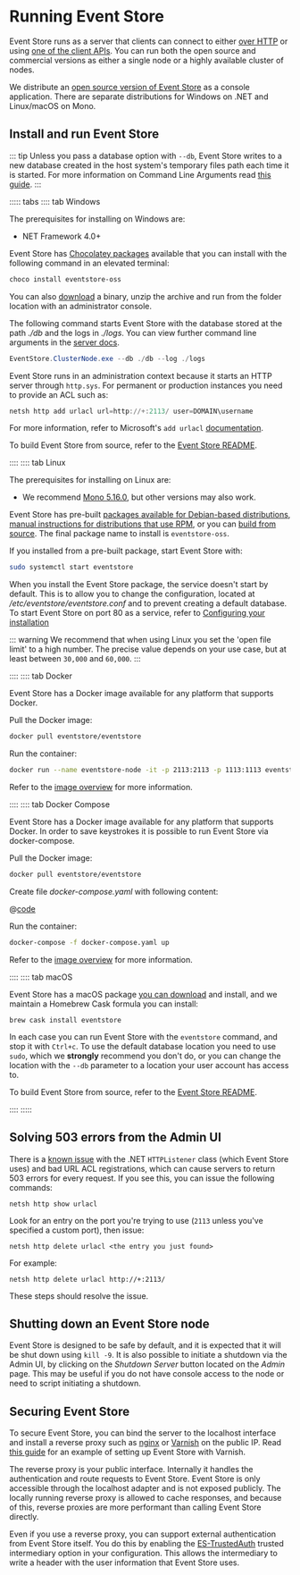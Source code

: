 # Running Event Store

Event Store runs as a server that clients can connect to either [over HTTP](/v5/http-api/index.md) or using [one of the client APIs](/v5/getting-started/which-api-sdk.md). You can run both the open source and commercial versions as either a single node or a highly available cluster of nodes.

We distribute an [open source version of Event Store](https://eventstore.com/downloads) as a console application. There are separate distributions for Windows on .NET and Linux/macOS on Mono.

## Install and run Event Store

::: tip
Unless you pass a database option with `--db`, Event Store writes to a new database created in the host system's temporary files path each time it is started. For more information on Command Line Arguments read [this guide](/v5/server/command-line-arguments.md).
:::

::::: tabs
:::: tab Windows

The prerequisites for installing on Windows are:

-   NET Framework 4.0+

Event Store has [Chocolatey packages](https://chocolatey.org/packages/eventstore-oss) available that you can install with the following command in an elevated terminal:

```powershell
choco install eventstore-oss
```

You can also [download](https://eventstore.com/downloads/) a binary, unzip the archive and run from the folder location with an administrator console.

The following command starts Event Store with the database stored at the path _./db_ and the logs in _./logs_. You can view further command line arguments in the [server docs](/v5/server/index.md).

```powershell
EventStore.ClusterNode.exe --db ./db --log ./logs
```

Event Store runs in an administration context because it starts an HTTP server through `http.sys`. For permanent or production instances you need to provide an ACL such as:

```powershell
netsh http add urlacl url=http://+:2113/ user=DOMAIN\username
```

For more information, refer to Microsoft's `add urlacl` [documentation](https://docs.microsoft.com/en-us/windows/win32/http/add-urlacl).

To build Event Store from source, refer to the [Event Store README](https://github.com/EventStore/EventStore#windows).

::::
:::: tab Linux

The prerequisites for installing on Linux are:

-   We recommend [Mono 5.16.0](https://www.mono-project.com/download/stable/), but other versions may also work.

Event Store has pre-built [packages available for Debian-based distributions](https://packagecloud.io/EventStore/EventStore-OSS), [manual instructions for distributions that use RPM](https://packagecloud.io/EventStore/EventStore-OSS/install#bash-rpm), or you can [build from source](https://github.com/EventStore/EventStore#linux). The final package name to install is `eventstore-oss`.

If you installed from a pre-built package, start Event Store with:

```bash
sudo systemctl start eventstore
```

When you install the Event Store package, the service doesn't start by default. This is to allow you to change the configuration, located at _/etc/eventstore/eventstore.conf_ and to prevent creating a default database. To start Event Store on port 80 as a service, refer to [Configuring your installation](/v5/server/configuring.md#start-as-a-service-on-a-custom-port)

::: warning
We recommend that when using Linux you set the 'open file limit' to a high number. The precise value depends on your use case, but at least between `30,000` and `60,000`.
:::

::::
:::: tab Docker

Event Store has a Docker image available for any platform that supports Docker.

Pull the Docker image:

```bash
docker pull eventstore/eventstore
```

Run the container:

```bash
docker run --name eventstore-node -it -p 2113:2113 -p 1113:1113 eventstore/eventstore
```

Refer to the [image overview](https://hub.docker.com/r/eventstore/eventstore/) for more information.

::::
:::: tab Docker Compose

Event Store has a Docker image available for any platform that supports Docker. In order to save keystrokes it is possible to run Event Store via docker-compose.

Pull the Docker image:

```bash
docker pull eventstore/eventstore
```

Create file _docker-compose.yaml_ with following content:

@[code](docs/v5/code-examples/getting-started/docker-compose.yaml)

Run the container:

```bash
docker-compose -f docker-compose.yaml up
```

Refer to the [image overview](https://hub.docker.com/r/eventstore/eventstore/) for more information.

::::
:::: tab macOS

Event Store has a macOS package [you can download](https://eventstore.com/downloads/) and install, and we maintain a Homebrew Cask formula you can install:

```shell
brew cask install eventstore
```

In each case you can run Event Store with the `eventstore` command, and stop it with `Ctrl+c`. To use the default database location you need to use `sudo`, which we **strongly** recommend you don't do, or you can change the location with the `--db` parameter to a location your user account has access to.

To build Event Store from source, refer to the [Event Store README](https://github.com/EventStore/EventStore#mac-os-x).

::::
:::::

## Solving 503 errors from the Admin UI

There is a [known issue](http://stackoverflow.com/questions/8142396/what-causes-a-httplistener-http-503-error) with the .NET `HTTPListener` class (which Event Store uses) and bad URL ACL registrations, which can cause servers to return 503 errors for every request. If you see this, you can issue the following commands:

```posh
netsh http show urlacl
```

Look for an entry on the port you're trying to use (`2113` unless you've specified a custom port), then issue:

```posh
netsh http delete urlacl <the entry you just found>
```

For example:

```posh
netsh http delete urlacl http://+:2113/
```

These steps should resolve the issue.

## Shutting down an Event Store node

Event Store is designed to be safe by default, and it is expected that it will be shut down using `kill -9`. It is also possible to initiate a shutdown via the Admin UI, by clicking on the _Shutdown Server_ button located on the _Admin_ page. This may be useful if you do not have console access to the node or need to script initiating a shutdown.

## Securing Event Store

To secure Event Store, you can bind the server to the localhost interface and install a reverse proxy such as [nginx](http://nginx.org) or [Varnish](https://www.varnish-cache.org) on the public IP. Read [this guide](/v5/server/setting-up-varnish-in-linux.md) for an example of setting up Event Store with Varnish.

The reverse proxy is your public interface. Internally it handles the authentication and route requests to Event Store. Event Store is only accessible through the localhost adapter and is not exposed publicly. The locally running reverse proxy is allowed to cache responses, and because of this, reverse proxies are more performant than calling Event Store directly.

Even if you use a reverse proxy, you can support external authentication from Event Store itself. You do this by enabling the [ES-TrustedAuth](/v5/http-api/optional-http-headers/trusted-intermediary.md) trusted intermediary option in your configuration. This allows the intermediary to write a header with the user information that Event Store uses.